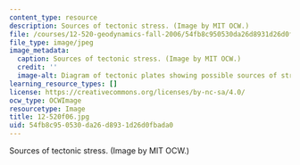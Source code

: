 ```yaml
---
content_type: resource
description: Sources of tectonic stress. (Image by MIT OCW.)
file: /courses/12-520-geodynamics-fall-2006/54fb8c950530da26d8931d26d0fbada0_12-520f06.jpg
file_type: image/jpeg
image_metadata:
  caption: Sources of tectonic stress. (Image by MIT OCW.)
  credit: ''
  image-alt: Diagram of tectonic plates showing possible sources of stress.
learning_resource_types: []
license: https://creativecommons.org/licenses/by-nc-sa/4.0/
ocw_type: OCWImage
resourcetype: Image
title: 12-520f06.jpg
uid: 54fb8c95-0530-da26-d893-1d26d0fbada0
---
```

Sources of tectonic stress. (Image by MIT OCW.)